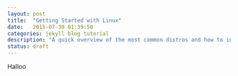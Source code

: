 ```yaml
---
layout: post
title:  "Getting Started with Linux"
date:   2015-07-30 01:39:50
categories: jekyll blog tutorial
description: "A quick overview of the most common distros and how to install"
status: draft
---
```


Halloo
